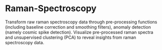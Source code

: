 # Raman-Spectroscopy
Transform raw raman spectroscopy data through pre-processing functions (including baseline correction and smoothing filters), anomaly detection (namely cosmic spike detection). Visualize pre-processed raman spectra and unsupervised clustering (PCA) to reveal insights from raman spectroscopy data.
